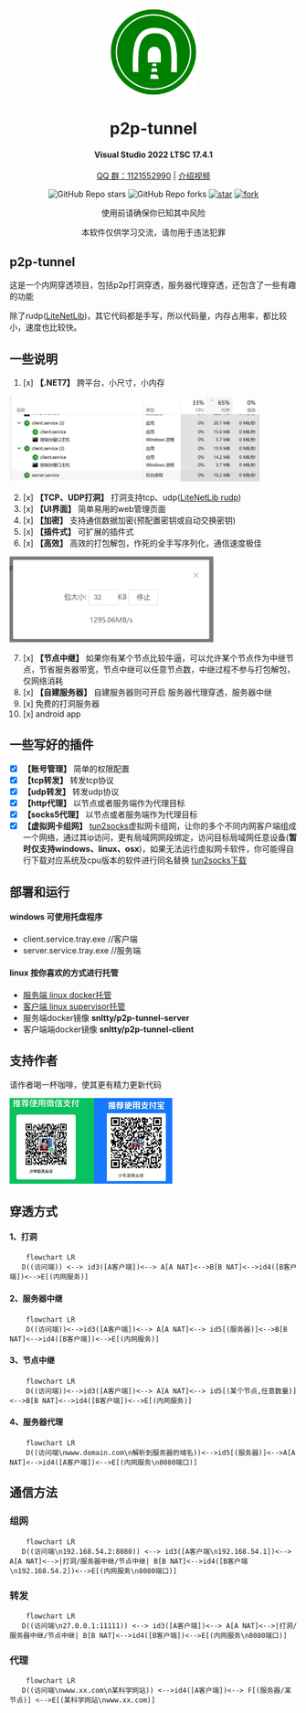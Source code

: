 
<!--
 * @Author: snltty
 * @Date: 2021-08-22 14:09:03
 * @LastEditors: snltty
 * @LastEditTime: 2022-11-21 16:36:26
 * @version: v1.0.0
 * @Descripttion: 功能说明
 * @FilePath: \client.service.ui.webd:\desktop\p2p-tunnel\README.md
-->
<div align="center">
<p><img src="./readme/logo.svg" height="150"></p> 

# p2p-tunnel
#### Visual Studio 2022 LTSC 17.4.1
<a href="https://jq.qq.com/?_wv=1027&k=ucoIVfz4" target="_blank">QQ 群：1121552990</a> | <a href="https://www.bilibili.com/video/BV14M4y117MB">介绍视频</a>

![GitHub Repo stars](https://img.shields.io/github/stars/snltty/p2p-tunnel?style=social)
![GitHub Repo forks](https://img.shields.io/github/forks/snltty/p2p-tunnel?style=social)
[![star](https://gitee.com/snltty/p2p-tunnel/badge/star.svg?theme=dark)](https://gitee.com/snltty/p2p-tunnel/stargazers)
[![fork](https://gitee.com/snltty/p2p-tunnel/badge/fork.svg?theme=dark)](https://gitee.com/snltty/p2p-tunnel/members)

使用前请确保你已知其中风险

本软件仅供学习交流，请勿用于违法犯罪

</div>

## p2p-tunnel

这是一个内网穿透项目，包括p2p打洞穿透，服务器代理穿透，还包含了一些有趣的功能

除了rudp(<a href="https://github.com/RevenantX/LiteNetLib" target="_blank">LiteNetLib</a>)，其它代码都是手写，所以代码量，内存占用率，都比较小，速度也比较快。

## 一些说明
1. [x] **【.NET7】** 跨平台，小尺寸，小内存
<p><img src="./readme/size.jpg" height="150"></p>

2. [x] **【TCP、UDP打洞】** 打洞支持tcp、udp(<a href="https://github.com/RevenantX/LiteNetLib" target="_blank">LiteNetLib rudp</a>)
3. [x] **【UI界面】** 简单易用的web管理页面
4. [x] **【加密】** 支持通信数据加密(预配置密钥或自动交换密钥)
5. [x] **【插件式】** 可扩展的插件式
6. [x] **【高效】** 高效的打包解包，作死的全手写序列化，通信速度极佳
<p><img src="./readme/speed.jpg" height="150"></p>

7. [x] **【节点中继】** 如果你有某个节点比较牛逼，可以允许某个节点作为中继节点，节省服务器带宽，节点中继可以任意节点数，中继过程不参与打包解包，仅网络消耗
8. [x] **【自建服务器】** 自建服务器则可开启 服务器代理穿透，服务器中继
9. [x] 免费的打洞服务器
10. [x] android app

## 一些写好的插件
- [x] **【账号管理】** 简单的权限配置
- [x] **【tcp转发】** 转发tcp协议
- [x] **【udp转发】** 转发udp协议
- [x] **【http代理】**  以节点或者服务端作为代理目标
- [x] **【socks5代理】** 以节点或者服务端作为代理目标
- [x] **【虚拟网卡组网】** <a href="https://github.com/xjasonlyu/tun2socks" target="_blank">tun2socks</a>虚拟网卡组网，让你的多个不同内网客户端组成一个网络，通过其ip访问，更有局域网网段绑定，访问目标局域网任意设备(**暂时仅支持windows、linux、osx**)，如果无法运行虚拟网卡软件，你可能得自行下载对应系统及cpu版本的软件进行同名替换 <a href="https://github.com/xjasonlyu/tun2socks/releases" target="_blank">tun2socks下载</a>

## 部署和运行
#### windows 可使用托盘程序
- client.service.tray.exe    //客户端
- server.service.tray.exe    //服务端

#### linux 按你喜欢的方式进行托管
- <a href="./readme/server-linux.md">服务端 linux docker托管</a>
- <a href="./readme/client-linux.md">客户端 linux supervisor托管</a>
- 服务端docker镜像  **snltty/p2p-tunnel-server**
- 客户端端docker镜像  **snltty/p2p-tunnel-client**


## 支持作者
请作者喝一杯咖啡，使其更有精力更新代码

<p><img src="./readme/qr.jpg" height="150"></p> 


## 穿透方式
#### 1、打洞
```mermaid
    flowchart LR
   D((访问端)) <--> id3([A客户端])<--> A[A NAT]<-->B[B NAT]<-->id4([B客户端])<-->E[(内网服务)]
```
#### 2、服务器中继
```mermaid
    flowchart LR
    D((访问端))<-->id3([A客户端])<--> A[A NAT]<--> id5[(服务器)]<-->B[B NAT]<-->id4([B客户端])<-->E[(内网服务)]
```

#### 3、节点中继
```mermaid
    flowchart LR
    D((访问端))<-->id3([A客户端])<--> A[A NAT]<--> id5[(某个节点,任意数量)]<-->B[B NAT]<-->id4([B客户端])<-->E[(内网服务)]
```

#### 4、服务器代理
```mermaid
    flowchart LR
    D((访问端\nwww.domain.com\n解析到服务器的域名))<-->id5[(服务器)]<-->A[A NAT]<-->id4([A客户端])<-->E[(内网服务\n8080端口)]
```

## 通信方法
### 组网
```mermaid
    flowchart LR
   D((访问端\n192.168.54.2:8080)) <--> id3([A客户端\n192.168.54.1])<--> A[A NAT]<-->|打洞/服务器中继/节点中继| B[B NAT]<-->id4([B客户端\n192.168.54.2])<-->E[(内网服务\n8080端口)]
```

### 转发
```mermaid
    flowchart LR
   D((访问端\n27.0.0.1:11111)) <--> id3([A客户端])<--> A[A NAT]<-->|打洞/服务器中继/节点中继| B[B NAT]<-->id4([B客户端])<-->E[(内网服务\n8080端口)]
```

### 代理
```mermaid
    flowchart LR
   D((访问端\nwww.xx.com\n某科学网站)) <-->id4([A客户端])<--> F[(服务器/某节点)] <-->E[(某科学网站\nwww.xx.com)]
```